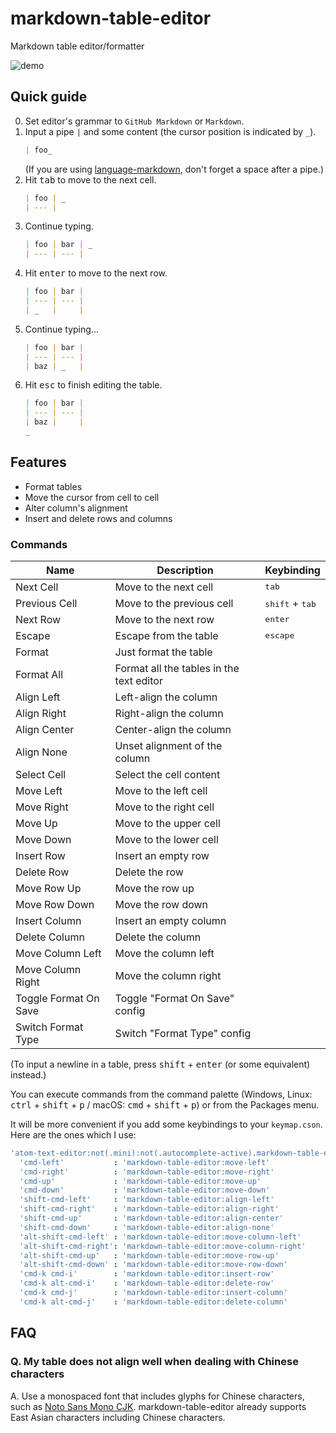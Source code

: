 # markdown-table-editor
Markdown table editor/formatter

![demo](https://github.com/susisu/markdown-table-editor/wiki/images/demo.gif)

## Quick guide
0. Set editor's grammar to `GitHub Markdown` or `Markdown`.
1. Input a pipe `|` and some content (the cursor position is indicated by `_`).
    ``` markdown
    | foo_
    ```
    (If you are using [language-markdown](https://atom.io/packages/language-markdown), don't forget a space after a pipe.)
2. Hit <kbd>tab</kbd> to move to the next cell.
    ``` markdown
    | foo | _
    | --- |
    ```
3. Continue typing.
    ``` markdown
    | foo | bar | _
    | --- | --- |
    ```
4. Hit <kbd>enter</kbd> to move to the next row.
    ``` markdown
    | foo | bar |
    | --- | --- |
    | _   |     |
    ```
5. Continue typing...
    ``` markdown
    | foo | bar |
    | --- | --- |
    | baz | _   |
    ```
6. Hit <kbd>esc</kbd> to finish editing the table.
    ``` markdown
    | foo | bar |
    | --- | --- |
    | baz |     |
    _
    ```

## Features
* Format tables
* Move the cursor from cell to cell
* Alter column's alignment
* Insert and delete rows and columns

### Commands
| Name                  | Description                              | Keybinding                        |
| --------------------- | ---------------------------------------- | --------------------------------- |
| Next Cell             | Move to the next cell                    | <kbd>tab</kbd>                    |
| Previous Cell         | Move to the previous cell                | <kbd>shift</kbd> + <kbd>tab</kbd> |
| Next Row              | Move to the next row                     | <kbd>enter</kbd>                  |
| Escape                | Escape from the table                    | <kbd>escape</kbd>                 |
| Format                | Just format the table                    |                                   |
| Format All            | Format all the tables in the text editor |                                   |
| Align Left            | Left-align the column                    |                                   |
| Align Right           | Right-align the column                   |                                   |
| Align Center          | Center-align the column                  |                                   |
| Align None            | Unset alignment of the column            |                                   |
| Select Cell           | Select the cell content                  |                                   |
| Move Left             | Move to the left cell                    |                                   |
| Move Right            | Move to the right cell                   |                                   |
| Move Up               | Move to the upper cell                   |                                   |
| Move Down             | Move to the lower cell                   |                                   |
| Insert Row            | Insert an empty row                      |                                   |
| Delete Row            | Delete the row                           |                                   |
| Move Row Up           | Move the row up                          |                                   |
| Move Row Down         | Move the row down                        |                                   |
| Insert Column         | Insert an empty column                   |                                   |
| Delete Column         | Delete the column                        |                                   |
| Move Column Left      | Move the column left                     |                                   |
| Move Column Right     | Move the column right                    |                                   |
| Toggle Format On Save | Toggle "Format On Save" config           |                                   |
| Switch Format Type    | Switch "Format Type" config              |                                   |

(To input a newline in a table, press <kbd>shift</kbd> + <kbd>enter</kbd> (or some equivalent) instead.)

You can execute commands from the command palette (Windows, Linux: <kbd>ctrl</kbd> + <kbd>shift</kbd> + <kbd>p</kbd> / macOS: <kbd>cmd</kbd> + <kbd>shift</kbd> + <kbd>p</kbd>) or from the Packages menu.

It will be more convenient if you add some keybindings to your `keymap.cson`.
Here are the ones which I use:

``` coffee
'atom-text-editor:not(.mini):not(.autocomplete-active).markdown-table-editor-active':
  'cmd-left'           : 'markdown-table-editor:move-left'
  'cmd-right'          : 'markdown-table-editor:move-right'
  'cmd-up'             : 'markdown-table-editor:move-up'
  'cmd-down'           : 'markdown-table-editor:move-down'
  'shift-cmd-left'     : 'markdown-table-editor:align-left'
  'shift-cmd-right'    : 'markdown-table-editor:align-right'
  'shift-cmd-up'       : 'markdown-table-editor:align-center'
  'shift-cmd-down'     : 'markdown-table-editor:align-none'
  'alt-shift-cmd-left' : 'markdown-table-editor:move-column-left'
  'alt-shift-cmd-right': 'markdown-table-editor:move-column-right'
  'alt-shift-cmd-up'   : 'markdown-table-editor:move-row-up'
  'alt-shift-cmd-down' : 'markdown-table-editor:move-row-down'
  'cmd-k cmd-i'        : 'markdown-table-editor:insert-row'
  'cmd-k alt-cmd-i'    : 'markdown-table-editor:delete-row'
  'cmd-k cmd-j'        : 'markdown-table-editor:insert-column'
  'cmd-k alt-cmd-j'    : 'markdown-table-editor:delete-column'
```

## FAQ
### Q. My table does not align well when dealing with Chinese characters
A. Use a monospaced font that includes glyphs for Chinese characters, such as [Noto Sans Mono CJK](https://github.com/googlei18n/noto-cjk).
markdown-table-editor already supports East Asian characters including Chinese characters.
